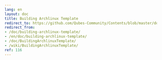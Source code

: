 ```yaml
---
lang: en
layout: doc
title: Building Archlinux Template
redirect_to: https://github.com/Qubes-Community/Contents/blob/master/docs/building/building-archlinux-template.md
redirect_from:
- /doc/building-archlinux-template/
- /en/doc/building-archlinux-template/
- /doc/BuildingArchlinuxTemplate/
- /wiki/BuildingArchlinuxTemplate/
ref: 116
---
```


